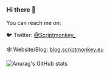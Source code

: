 ### Hi there 👋

You can reach me on:

🐦 Twitter: [@Scriptmonkey_](https://www.twitter.com/Scriptmonkey_)

🕸️ Website/Blog: [blog.scriptmonkey.eu](https://blog.scriptmonkey.eu)

![Anurag's GitHub stats](https://github-readme-stats.vercel.app/api?count_private=true&username=Console&show_icons=true&theme=dark)

<!--
**Console/Console** is a ✨ _special_ ✨ repository because its `README.md` (this file) appears on your GitHub profile.

Here are some ideas to get you started:

- 🔭 I’m currently working on ...
- 🌱 I’m currently learning ...
- 👯 I’m looking to collaborate on ...
- 🤔 I’m looking for help with ...
- 💬 Ask me about ...
- 📫 How to reach me: ...
- 😄 Pronouns: ...
- ⚡ Fun fact: ...
-->
